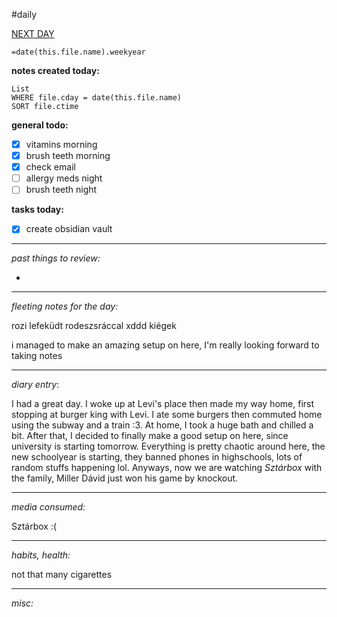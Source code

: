 #daily 

[NEXT DAY](2024-09-02)

`=date(this.file.name).weekyear`




**notes created today:**
```dataview
List
WHERE file.cday = date(this.file.name)
SORT file.ctime
```
**general todo:**
- [x] vitamins morning
- [x] brush teeth morning
- [x] check email
- [ ] allergy meds night
- [ ] brush teeth night

**tasks today:**
- [x] create obsidian vault


_____
*past things to review:*

-

---------
*fleeting notes for the day:*

rozi lefeküdt rodeszsráccal xddd
kiégek

i managed to make an amazing setup on here, I'm really looking forward to taking notes


_____
*diary entry*:

I had a great day. I woke up at Levi's place then made my way home, first stopping at burger king with Levi. I ate some burgers then commuted home using the subway and a train :3. At home, I took a huge bath and chilled a bit. After that, I decided to finally make a good setup on here, since university is starting tomorrow.
Everything is pretty chaotic around here, the new schoolyear is starting, they banned phones in highschools, lots of random stuffs happening lol.
Anyways, now we are watching *Sztárbox* with the family, Miller Dávid just won his game by knockout.



____
*media consumed:*

Sztárbox :(



____
*habits, health:*

not that many cigarettes



_____
*misc:*
